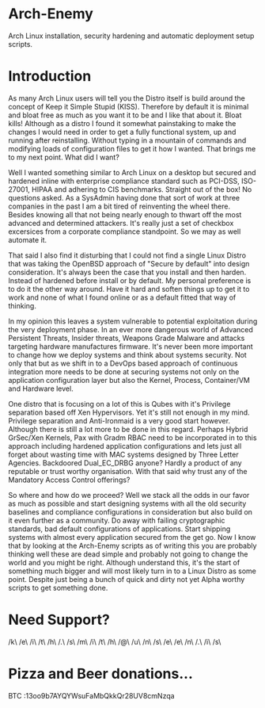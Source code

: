 # Arch-Enemy
Arch Linux installation, security hardening and automatic deployment setup scripts. 
 
# Introduction
As many Arch Linux users will tell you the Distro itself is build around the concept of Keep it Simple Stupid (KISS). Therefore by default it is minimal and bloat free as much as you want it to be and I like that about it. Bloat kills! Although as a distro I found it somewhat painstaking to make the changes I would need in order to get a fully functional system, up and running after reinstalling. Without typing in a mountain of commands and modifying loads of configuration files to get it how I wanted. That brings me to my next point. What did I want? 
 
Well I wanted something similar to Arch Linux on a desktop but secured and hardened inline with enterprise compliance standard such as PCI-DSS, ISO-27001, HIPAA and adhering to CIS benchmarks. Straight out of the box! No questions asked. As a SysAdmin having done that sort of work at three companies in the past I am a bit tired of reinventing the wheel there. Besides knowing all that not being nearly enough to thwart off the most advanced and determined attackers. It's really just a set of checkbox excersices from a corporate compliance standpoint. So we may as well automate it.
 
That said I also find it disturbing that I could not find a single Linux Distro that was taking the OpenBSD approach of "Secure by default" into design consideration. It's always been the case that you install and then harden. Instead of hardened before install or by default. My personal preference is to do it the other way around. Have it hard and soften things up to get it to work and none of what I found online or as a default fitted that way of thinking.
 
In my opinion this leaves a system vulnerable to potential exploitation during the very deployment phase. In an ever more dangerous world of Advanced Persistent Threats, Insider threats, Weapons Grade Malware and attacks targeting hardware manufactures firmware. It's never been more important to change how we deploy systems and think about systems security. Not only that but as we shift in to a DevOps based approach of continuous integration more needs to be done at securing systems not only on the application configuration layer but also the Kernel, Process, Container/VM and Hardware level. 
 
One distro that is focusing on a lot of this is Qubes with it's Privilege separation based off Xen Hypervisors. Yet it's still not enough in my mind. Privilege separation and Anti-Ironmaid is a very good start however. Although there is still a lot more to be done in this regard. Perhaps Hybrid GrSec/Xen Kernels, Pax with Gradm RBAC need to be incorporated in to this approach including hardened application configurations and lets just all forget about wasting time with MAC systems designed by Three Letter Agencies. Backdoored Dual_EC_DRBG anyone? Hardly a product of any reputable or trust worthy organisation. With that said why trust any of the Mandatory Access Control offerings? 
 
So where and how do we proceed? Well we stack all the odds in our favor as much as possible and start designing systems with all the old security baselines and compliance configurations in consideration but also build on it even further as a community. Do away with failing cryptographic standards, bad default configurations of applications. Start shipping systems with almost every application secured from the get go. Now I know that by looking at the Arch-Enemy scripts as of writing this you are probably thinking well these are dead simple and probably not going to change the world and you might be right. Although understand this, it's the start of something much bigger and will most likely turn in to a Linux Distro as some point. Despite just being a bunch of quick and dirty not yet Alpha worthy scripts to get something done.

# Need Support?
/k\ /e\ /i\ /t\ /h\ /.\ /s\ /m\ /i\ /t\ /h\ /@\ /u\ /n\ /s\ /e\ /e\ /n\ /.\ /i\ /s\

# Pizza and Beer donations...
BTC :13oo9b7AYQYWsuFaMbQkkQr28UV8cmNzqa
